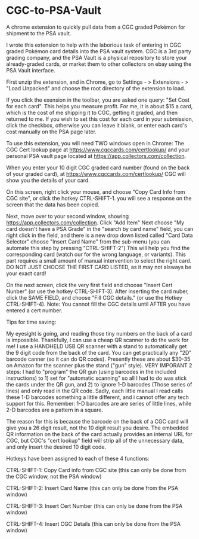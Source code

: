 # CGC-to-PSA-Vault
A chrome extension to quickly pull data from a CGC graded Pokémon for shipment to the PSA vault.

I wrote this extension to help with the laborious task of entering in CGC graded Pokémon card details into the PSA vault system. CGC is a 3rd party grading company, and the PSA Vault is a physical repository to store your already-graded cards, or market them to other collectors on ebay using the PSA Vault interface.

First unzip the extension, and in Chrome, go to Settings - > Extensions - > "Load Unpacked" and choose the root directory of the extension to load.

If you click the exension in the toolbar, you are asked one query: "Set Cost for each card". This helps you measure profit. For me, it is about $15 a card, which is the cost of me shipping it to CGC, getting it graded, and then returned to me. If you wish to set this cost for each card in your submission, click the checkbox, otherwise you can leave it blank, or enter each card's cost manually on the PSA page later.

To use this extension, you will need TWO windows open in Chrome: The CGC Cert lookup page at https://www.cgccards.com/certlookup/ and your personal PSA vault page located at https://app.collectors.com/collection.

When you enter your 10 digit CGC graded card number (found on the back of your graded card), at https://www.cgccards.com/certlookup/ CGC will show you the details of your card.

On this screen, right click your mouse, and choose "Copy Card Info from CGC site", or click the hotkey CTRL-SHIFT-1. you will see a response on the screen that the data has been copied.

Next, move over to your second window, showing https://app.collectors.com/collection. Click "Add Item"
Next choose "My card doesn't have a PSA Grade" in the "search by card name" field, you can right click in the field, and there is a new drop down listed called "Card Data Selector" choose "Insert Card Name" from the sub-menu (you can automate this step by pressing "CTRL-SHIFT-2") This will help you find the corresponding card (watch our for the wrong language, or variants). This part requires a small amount of manual intervention to select the right card. DO NOT JUST CHOOSE THE FIRST CARD LISTED, as it may not alsways be your exact card!

On the next screen, click the very first field and choose "Insert Cert Nunber" (or use the hotkey CTRL-SHIFT-3). After inserting the card nuber, click the SAME FIELD, and choose "Fill CGC details." (or use the Hotkey CTRL-SHIFT-4). Note: You cannot fill the CGC details until AFTER you have entered a cert number. 

Tips for time saving:

My eyesight is going, and reading those tiny numbers on the back of a card is impossible. Thankfully, I can use a cheap QR scanner to do the work for me!
I use a HANDHELD USB QR scanner with a stand to automatically get the 9 digit code from the back of the card. You can get practically any "2D" barcode canner (so it can do QR codes). Presently these are about $30-35 on Amazon for the scanner plus the stand ("gun" style). VERY IMPORANT 2 steps: I had to "program" the QR gun (using barcodes in the included instructions) to 1) set for "automatic scanning" so all I had to do was stick the cards under the QR gun, and 2)  to ignore 1-D barcodes (Those series of lines) and only read in the QR code. Sadly, each little manual I read calls these 1-D barcodes something a little different, and i cannot offer any tech support for this. Remember: 1-D barcodes are are series of little lines, while 2-D barcodes are a pattern in a square. 

The reason for this is because the barcode on the back of a CGC card will give you a 26 digit result, not the 10 digit result you desire. The embedded QR information on the back of the card actually provides an internal URL for CGC, but CGC's "cert lookup" field will strip all of the unnecessary data, and only insert the desired 10 digit code.

Hotkeys have been assigned to each of these 4 functions:

CTRL-SHIFT-1: Copy Card info from CGC site (this can only be done from the CGC window, not the PSA window)

CTRL-SHIFT-2: Insert Card Name (this can only be done from the PSA window) 

CTRL-SHIFT-3: Insert Cert Number (this can only be done from the PSA window)

CTRL-SHIFT-4: Insert CGC Details (this can only be done from the PSA window)




